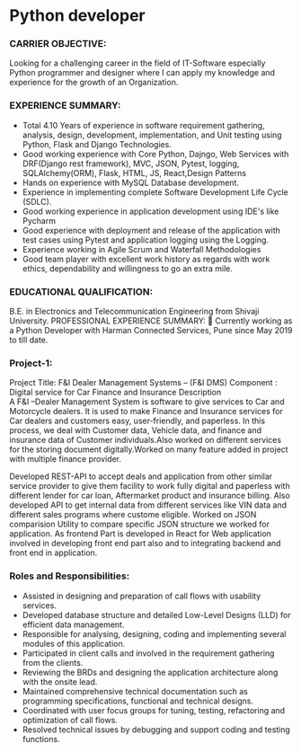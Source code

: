 # Python developer 

### CARRIER OBJECTIVE:
 Looking for a challenging career in the field of IT-Software especially Python programmer and designer  where I can apply my knowledge and experience for the growth of an Organization.
### EXPERIENCE SUMMARY:
-	Total 4.10 Years of experience in software requirement gathering, analysis, design, development, implementation, and Unit testing using Python, Flask and Django Technologies. 
-	Good working experience with Core Python, Dajngo, Web Services with DRF(Django rest framework), MVC, JSON, Pytest, logging, SQLAlchemy(ORM), Flask, HTML, JS, React,Design Patterns
-	Hands on experience with MySQL Database development.
-	Experience in implementing complete Software Development Life Cycle (SDLC). 
-	Good working experience in application development using IDE's like Pycharm
-	Good experience with deployment and release of the application with test cases using Pytest and application logging using the Logging.
-	Experience working in Agile Scrum and Waterfall Methodologies
-	Good team player with excellent work history as regards with work ethics, dependability and willingness to go an extra mile.


### EDUCATIONAL QUALIFICATION:
B.E. in Electronics and Telecommunication Engineering from Shivaji University.
PROFESSIONAL EXPERIENCE SUMMARY:
	Currently working as a Python Developer with Harman Connected Services, Pune  since May 2019 to till date.

### Project-1:
Project Title: F&I Dealer Management Systems – (F&I DMS)
Component : Digital service for Car Finance and Insurance
Description   
A F&I –Dealer Management System is software to give services to Car and Motorcycle dealers. It is used to make Finance and Insurance services for Car dealers and customers easy, user-friendly, and paperless. In this process, we deal with Customer data, Vehicle data, and finance and insurance data of Customer individuals.Also worked on different services for the storing document digitally.Worked on many feature added in project with multiple finance provider.

Developed REST-API to accept deals and application from other similar service provider to give them facility to work fully digital and paperless with different lender for car loan, Aftermarket product and insurance billing. Also developed API to get internal data from different services like VIN data and different sales programs where custome eligible. Worked on JSON comparision Utility to compare specific JSON structure we worked for application. As frontend Part is developed in React for Web application involved in developing front end part also and to integrating backend and front end in application.

### Roles and Responsibilities:
-	Assisted in designing and preparation of call flows with usability services.
-	Developed database structure and detailed Low-Level Designs (LLD) for efficient data management.
-	Responsible for analysing, designing, coding and implementing several modules of this application.
-	Participated in client calls and involved in the requirement gathering from the clients.
-	Reviewing the BRDs and designing the application architecture along with the onsite lead.
-	Maintained comprehensive technical documentation such as programming specifications, functional and technical designs.
-	Coordinated with user focus groups for tuning, testing, refactoring and optimization of call flows.
-	Resolved technical issues by debugging and support coding and testing functions.


